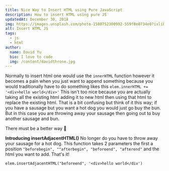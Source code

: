 ```yaml
---
title: Nice Way to Insert HTML using Pure JavaScript
description: How to insert HTML using pure JS
updatedAt: December 30, 2018
img: https://images.unsplash.com/photo-1580752300992-559f8e0734e0?ixlib=rb-1.2.1&ixid=eyJhcHBfaWQiOjEyMDd9&auto=format&fit=crop&w=634&q-60
alt: Insert HTML JS
tags:
  - js
  - html
author:
  name: David Yu
  bio: I love to code
  img: /content/davidthrone.jpg
---
```


Normally to insert html one would use the `innerHTML` function however it becomes a pain when you just want to append something because you would traditionally have to do something likes this `elem.innerHTML += '<div>hello world</div>'` This isn't too nice because you are actually taking all the existing html adding it to new html then using that html to replace the existing html. That is a bit confusing but think of it this way; if you have a sausage but you want a hot dog you would just go buy the bun. But in this case you are throwing away your sausage then going out to buy another sausage and bun.

There must be a better way :thinking:

**Introducing insertAdjacentHTML()**
No longer do you have to throw away your sausage for a hot dog. This function takes 2 parameters the first a position `"beforebegin", ""afterbegin", "beforeend", "afterend"` and the html you want to add. That's it!

`elem.insertAdjacentHTML("beforeend", '<div>hello world</div')`
